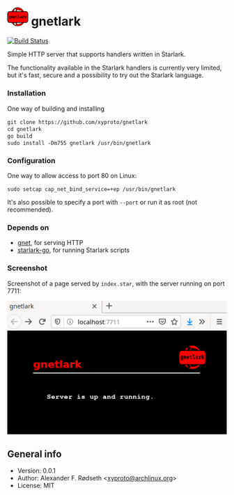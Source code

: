 # <img src="img/gnetlark.png" width=48 alt="gnetlark logo"> gnetlark

[![Build Status](https://travis-ci.org/xyproto/gnetlark.svg?branch=master)](https://travis-ci.org/xyproto/gnetlark)

Simple HTTP server that supports handlers written in Starlark.

The functionality available in the Starlark handlers is currently very limited, but it's fast, secure and a possibility to try out the Starlark language.

### Installation

One way of building and installing

    git clone https://github.com/xyproto/gnetlark
    cd gnetlark
    go build
    sudo install -Dm755 gnetlark /usr/bin/gnetlark

### Configuration

One way to allow access to port 80 on Linux:

    sudo setcap cap_net_bind_service=+ep /usr/bin/gnetlark

It's also possible to specify a port with `--port` or run it as root (not recommended).

### Depends on

* [gnet](https://github.com/panjf2000/gnet), for serving HTTP
* [starlark-go](https://github.com/google/starlark-go), for running Starlark scripts

### Screenshot

Screenshot of a page served by `index.star`, with the server running on port 7711:

![screenshot](img/screenshot.png)

## General info

* Version: 0.0.1
* Author: Alexander F. Rødseth &lt;xyproto@archlinux.org&gt;
* License: MIT
